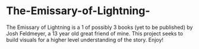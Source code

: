 # The-Emissary-of-Lightning-
The Emissary of Lightning is a 1 of possibly 3 books (yet to be published) by Josh Feldmeyer, a 13 year old great friend of mine. This project seeks to build visuals for a higher level understanding of the story. Enjoy!
